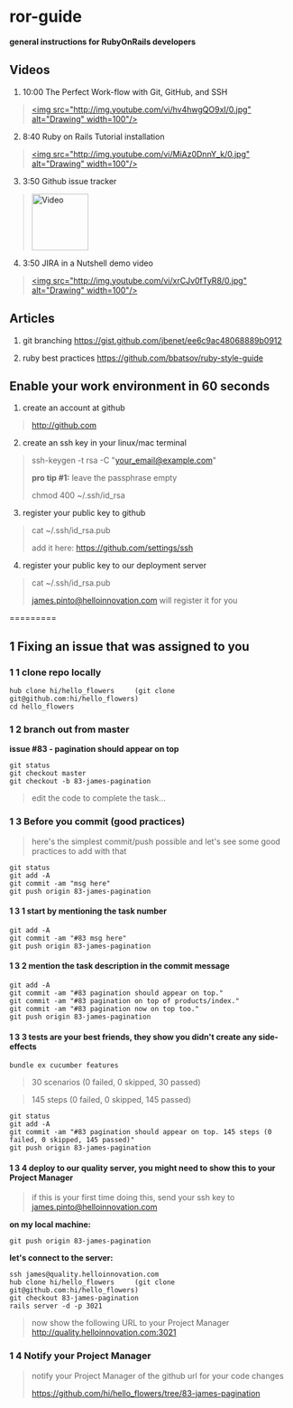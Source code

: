 ror-guide
=========

**general instructions for RubyOnRails developers**


## Videos

1. 10:00  The Perfect Work-flow with Git, GitHub, and SSH
  
  > [<img src="http://img.youtube.com/vi/hv4hwgQO9xI/0.jpg" alt="Drawing" width=100"/>](http://www.youtube.com/watch?v=hv4hwgQO9xI)

2. 8:40 Ruby on Rails Tutorial installation
  
  > [<img src="http://img.youtube.com/vi/MiAz0DnnY_k/0.jpg" alt="Drawing" width=100"/>](http://www.youtube.com/watch?v=MiAz0DnnY_k)

3. 3:50 Github issue tracker
  
  > [<img src="http://7.i.blip.tv/g?src=Mojombo-GitHubIssuesIntroduction494.png&w=259&h=150&fmt=jpg" alt="Video" width="100" style="" />](http://blip.tv/mojombo/github-issues-introduction-2005070)

4. 3:50 JIRA in a Nutshell demo video
  
  > [<img src="http://img.youtube.com/vi/xrCJv0fTyR8/0.jpg" alt="Drawing" width=100"/>](http://www.youtube.com/watch?v=xrCJv0fTyR8)



## Articles

1. git branching
https://gist.github.com/jbenet/ee6c9ac48068889b0912

2. ruby best practices
https://github.com/bbatsov/ruby-style-guide




## Enable your work environment in 60 seconds

1. create an account at github

  > http://github.com

2. create an ssh key in your linux/mac terminal

  > ssh-keygen -t rsa -C "your_email@example.com"
  >
  > **pro tip #1:** leave the passphrase empty
  >
  > chmod 400 ~/.ssh/id_rsa

3. register your public key to github

  > cat ~/.ssh/id_rsa.pub
  >
  > add it here: https://github.com/settings/ssh
  
4. register your public key to our deployment server

  > cat ~/.ssh/id_rsa.pub
  > 
  > james.pinto@helloinnovation.com will register it for you






=========

## 1 Fixing an issue that was assigned to you

### 1 1 clone repo locally

```
hub clone hi/hello_flowers     (git clone git@github.com:hi/hello_flowers)
cd hello_flowers
```

### 1 2 branch out from master

**issue #83 - pagination should appear on top**

```
git status
git checkout master
git checkout -b 83-james-pagination
```

> edit the code to complete the task...

### 1 3 Before you commit (good practices)

> here's the simplest commit/push possible
> and let's see some good practices to add with that

```
git status
git add -A
git commit -am "msg here"
git push origin 83-james-pagination
```




#### 1 3 1 start by mentioning the task number

```
git add -A
git commit -am "#83 msg here"
git push origin 83-james-pagination
```

#### 1 3 2 mention the task description in the commit message

```
git add -A
git commit -am "#83 pagination should appear on top."
git commit -am "#83 pagination on top of products/index."
git commit -am "#83 pagination now on top too."
git push origin 83-james-pagination
```



#### 1 3 3 tests are your best friends, they show you didn't create any side-effects


```
bundle ex cucumber features
```

> 30 scenarios (0 failed, 0 skipped, 30 passed)

> 145 steps (0 failed, 0 skipped, 145 passed)



```
git status
git add -A
git commit -am "#83 pagination should appear on top. 145 steps (0 failed, 0 skipped, 145 passed)"
git push origin 83-james-pagination
```




#### 1 3 4 deploy to our quality server, you might need to show this to your Project Manager


> if this is your first time doing this, send your ssh key to james.pinto@helloinnovation.com


**on my local machine:**

```
git push origin 83-james-pagination
```

**let's connect to the server:**

```
ssh james@quality.helloinnovation.com
hub clone hi/hello_flowers     (git clone git@github.com:hi/hello_flowers)
git checkout 83-james-pagination
rails server -d -p 3021
```

> now show the following URL to your Project Manager
http://quality.helloinnovation.com:3021


### 1 4 Notify your Project Manager


> notify your Project Manager of the github url for your code changes
>
> https://github.com/hi/hello_flowers/tree/83-james-pagination



